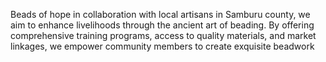 Beads of hope in collaboration with local artisans in Samburu county, we aim to enhance livelihoods through the ancient art of beading. By offering comprehensive training programs, access to quality materials, and market linkages, we empower community members to create exquisite beadwork
